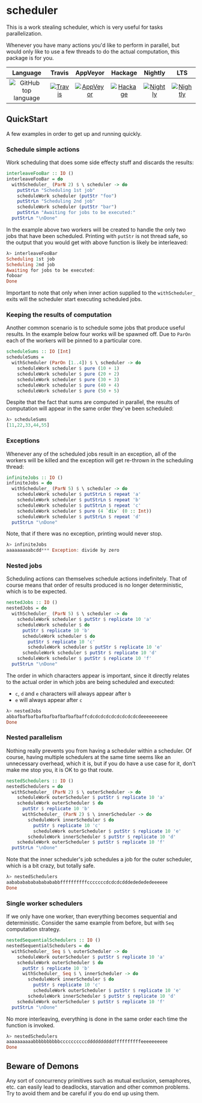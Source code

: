 # scheduler

This is a work stealing scheduler, which is very useful for tasks parallelization.

Whenever you have many actions you'd like to perform in parallel, but would only like to use a few
threads to do the actual computation, this package is for you.

| Language | Travis | AppVeyor | Hackage | Nightly | LTS |
|:--------:|:------:|:--------:|:-------:|:-------:|:---:|
| ![GitHub top language](https://img.shields.io/github/languages/top/lehins/haskell-scheduler.svg) | [![Travis](https://img.shields.io/travis/lehins/haskell-scheduler/master.svg?label=Linux%20%26%20OS%20X)](https://travis-ci.org/lehins/haskell-scheduler) | [![AppVeyor](https://img.shields.io/appveyor/ci/lehins/haskell-scheduler/master.svg?label=Windows)](https://ci.appveyor.com/project/lehins/haskell-scheduler) | [![Hackage](https://img.shields.io/hackage/v/scheduler.svg)](https://hackage.haskell.org/package/scheduler)| [![Nightly](https://www.stackage.org/package/scheduler/badge/nightly)](https://www.stackage.org/nightly/package/scheduler) | [![Nightly](https://www.stackage.org/package/scheduler/badge/lts)](https://www.stackage.org/lts/package/scheduler) |


## QuickStart

A few examples in order to get up and running quickly.

### Schedule simple actions

Work scheduling that does some side effecty stuff and discards the results:

```haskell
interleaveFooBar :: IO ()
interleaveFooBar = do
  withScheduler_ (ParN 2) $ \ scheduler -> do
    putStrLn "Scheduling 1st job"
    scheduleWork scheduler (putStr "foo")
    putStrLn "Scheduling 2nd job"
    scheduleWork scheduler (putStr "bar")
    putStrLn "Awaiting for jobs to be executed:"
  putStrLn "\nDone"
```

In the example above two workers will be created to handle the only two jobs that have been
scheduled. Printing with `putStr` is not thread safe, so the output that you would get with above
function is likely be interleaved:

```haskell
λ> interleaveFooBar
Scheduling 1st job
Scheduling 2nd job
Awaiting for jobs to be executed:
foboar
Done
```

Important to note that only when inner action supplied to the `withScheduler_` exits will the
scheduler start executing scheduled jobs.

### Keeping the results of computation

Another common scenario is to schedule some jobs that produce useful results. In the example below
four works will be spawned off. Due to `ParOn` each of the workers will be pinned to a particular
core.

```haskell
scheduleSums :: IO [Int]
scheduleSums =
  withScheduler (ParOn [1..4]) $ \ scheduler -> do
    scheduleWork scheduler $ pure (10 + 1)
    scheduleWork scheduler $ pure (20 + 2)
    scheduleWork scheduler $ pure (30 + 3)
    scheduleWork scheduler $ pure (40 + 4)
    scheduleWork scheduler $ pure (50 + 5)
```

Despite that the fact that sums are computed in parallel, the results of computation will appear in
the same order they've been scheduled:

```haskell
λ> scheduleSums
[11,22,33,44,55]
```

### Exceptions

Whenever any of the scheduled jobs result in an exception, all of the workers will be killed and the
exception will get re-thrown in the scheduling thread:

```haskell
infiniteJobs :: IO ()
infiniteJobs = do
  withScheduler_ (ParN 5) $ \ scheduler -> do
    scheduleWork scheduler $ putStrLn $ repeat 'a'
    scheduleWork scheduler $ putStrLn $ repeat 'b'
    scheduleWork scheduler $ putStrLn $ repeat 'c'
    scheduleWork scheduler $ pure (4 `div` (0 :: Int))
    scheduleWork scheduler $ putStrLn $ repeat 'd'
  putStrLn "\nDone"
```

Note, that if there was no exception, printing would never stop.

```haskell
λ> infiniteJobs
aaaaaaaaabcdd*** Exception: divide by zero
```

### Nested jobs

Scheduling actions can themselves schedule actions indefinitely. That of course means that order of
results produced is no longer deterministic, which is to be expected.

```haskell
nestedJobs :: IO ()
nestedJobs = do
  withScheduler_ (ParN 5) $ \ scheduler -> do
    scheduleWork scheduler $ putStr $ replicate 10 'a'
    scheduleWork scheduler $ do
      putStr $ replicate 10 'b'
      scheduleWork scheduler $ do
        putStr $ replicate 10 'c'
        scheduleWork scheduler $ putStr $ replicate 10 'e'
      scheduleWork scheduler $ putStr $ replicate 10 'd'
    scheduleWork scheduler $ putStr $ replicate 10 'f'
  putStrLn "\nDone"
```

The order in which characters appear is important, since it directly relates to the actual order in
which jobs are being scheduled and executed:

* `c`, `d` and `e` characters will always appear after `b`
* `e` will always appear after `c`

```haskell
λ> nestedJobs
abbafbafbafbafbafbafbafbafbaffcdcdcdcdcdcdcdcdcdcdeeeeeeeeee
Done
```

### Nested parallelism

Nothing really prevents you from having a scheduler within a scheduler. Of course, having multiple
schedulers at the same time seems like an unnecessary overhead, which it is, but if you do have a
use case for it, don't make me stop you, it is OK to go that route.

```haskell
nestedSchedulers :: IO ()
nestedSchedulers = do
  withScheduler_ (ParN 2) $ \ outerScheduler -> do
    scheduleWork outerScheduler $ putStr $ replicate 10 'a'
    scheduleWork outerScheduler $ do
      putStr $ replicate 10 'b'
      withScheduler_ (ParN 2) $ \ innerScheduler -> do
        scheduleWork innerScheduler $ do
          putStr $ replicate 10 'c'
          scheduleWork outerScheduler $ putStr $ replicate 10 'e'
        scheduleWork innerScheduler $ putStr $ replicate 10 'd'
    scheduleWork outerScheduler $ putStr $ replicate 10 'f'
  putStrLn "\nDone"
```

Note that the inner scheduler's job schedules a job for the outer scheduler, which is a bit crazy,
but totally safe.

```haskell
λ> nestedSchedulers
aabababababababababbffffffffffcccccccdcdcdcdddededededeeeeee
Done
```

### Single worker schedulers

If we only have one worker, than everything becomes sequential and deterministic. Consider the same
example from before, but with `Seq` computation strategy.

```haskell
nestedSequentialSchedulers :: IO ()
nestedSequentialSchedulers = do
  withScheduler_ Seq $ \ outerScheduler -> do
    scheduleWork outerScheduler $ putStr $ replicate 10 'a'
    scheduleWork outerScheduler $ do
      putStr $ replicate 10 'b'
      withScheduler_ Seq $ \ innerScheduler -> do
        scheduleWork innerScheduler $ do
          putStr $ replicate 10 'c'
          scheduleWork outerScheduler $ putStr $ replicate 10 'e'
        scheduleWork innerScheduler $ putStr $ replicate 10 'd'
    scheduleWork outerScheduler $ putStr $ replicate 10 'f'
  putStrLn "\nDone"
```

No more interleaving, everything is done in the same order each time the function is invoked.

```haskell
λ> nestedSchedulers
aaaaaaaaaabbbbbbbbbbccccccccccddddddddddffffffffffeeeeeeeeee
Done
```

## Beware of Demons

Any sort of concurrency primitives such as mutual exclusion, semaphores, etc. can easily lead to
deadlocks, starvation and other common problems. Try to avoid them and be careful if you do end up
using them.


